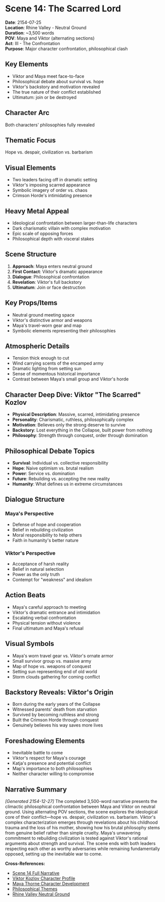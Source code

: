 # Scene 14: The Scarred Lord

**Date**: 2154-07-25  
**Location**: Rhine Valley - Neutral Ground  
**Duration**: ~3,500 words  
**POV**: Maya and Viktor (alternating sections)  
**Act**: III - The Confrontation  
**Purpose**: Major character confrontation, philosophical clash  

## Key Elements
- Viktor and Maya meet face-to-face
- Philosophical debate about survival vs. hope
- Viktor's backstory and motivation revealed
- The true nature of their conflict established
- Ultimatum: join or be destroyed

## Character Arc
Both characters' philosophies fully revealed

## Thematic Focus
Hope vs. despair, civilization vs. barbarism

## Visual Elements
- Two leaders facing off in dramatic setting
- Viktor's imposing scarred appearance
- Symbolic imagery of order vs. chaos
- Crimson Horde's intimidating presence

## Heavy Metal Appeal
- Ideological confrontation between larger-than-life characters
- Dark charismatic villain with complex motivation
- Epic scale of opposing forces
- Philosophical depth with visceral stakes

## Scene Structure
1. **Approach**: Maya enters neutral ground
2. **First Contact**: Viktor's dramatic appearance
3. **Dialogue**: Philosophical confrontation
4. **Revelation**: Viktor's full backstory
5. **Ultimatum**: Join or face destruction

## Key Props/Items
- Neutral ground meeting space
- Viktor's distinctive armor and weapons
- Maya's travel-worn gear and map
- Symbolic elements representing their philosophies

## Atmospheric Details
- Tension thick enough to cut
- Wind carrying scents of the encamped army
- Dramatic lighting from setting sun
- Sense of momentous historical importance
- Contrast between Maya's small group and Viktor's horde

## Character Deep Dive: Viktor "The Scarred" Kozlov
- **Physical Description**: Massive, scarred, intimidating presence
- **Personality**: Charismatic, ruthless, philosophically complex
- **Motivation**: Believes only the strong deserve to survive
- **Backstory**: Lost everything in the Collapse, built power from nothing
- **Philosophy**: Strength through conquest, order through domination

## Philosophical Debate Topics
- **Survival**: Individual vs. collective responsibility
- **Hope**: Naive optimism vs. brutal realism
- **Power**: Service vs. domination
- **Future**: Rebuilding vs. accepting the new reality
- **Humanity**: What defines us in extreme circumstances

## Dialogue Structure
### Maya's Perspective
- Defense of hope and cooperation
- Belief in rebuilding civilization
- Moral responsibility to help others
- Faith in humanity's better nature

### Viktor's Perspective
- Acceptance of harsh reality
- Belief in natural selection
- Power as the only truth
- Contempt for "weakness" and idealism

## Action Beats
- Maya's careful approach to meeting
- Viktor's dramatic entrance and intimidation
- Escalating verbal confrontation
- Physical tension without violence
- Final ultimatum and Maya's refusal

## Visual Symbols
- Maya's worn travel gear vs. Viktor's ornate armor
- Small survivor group vs. massive army
- Map of hope vs. weapons of conquest
- Setting sun representing end of old world
- Storm clouds gathering for coming conflict

## Backstory Reveals: Viktor's Origin
- Born during the early years of the Collapse
- Witnessed parents' death from starvation
- Survived by becoming ruthless and strong
- Built the Crimson Horde through conquest
- Genuinely believes his way saves more lives

## Foreshadowing Elements
- Inevitable battle to come
- Viktor's respect for Maya's courage
- Katja's presence and potential conflict
- Map's importance to both philosophies
- Neither character willing to compromise

## Narrative Summary
*[Generated 2154-12-27]*
The completed 3,500-word narrative presents the climactic philosophical confrontation between Maya and Viktor on neutral ground. Using alternating POV sections, the scene explores the ideological core of their conflict—hope vs. despair, civilization vs. barbarism. Viktor's complex characterization emerges through revelations about his childhood trauma and the loss of his mother, showing how his brutal philosophy stems from genuine belief rather than simple cruelty. Maya's unwavering commitment to rebuilding civilization is tested against Viktor's rational arguments about strength and survival. The scene ends with both leaders respecting each other as worthy adversaries while remaining fundamentally opposed, setting up the inevitable war to come.

**Cross-References:**
- [Scene 14 Full Narrative](../narrative/scene-14-scarred-lord-narrative.md)
- [Viktor Kozlov Character Profile](../characters/viktor-the-scarred.md)
- [Maya Thorne Character Development](../characters/maya-the-wanderer.md)
- [Philosophical Themes](../world-building/themes.md)
- [Rhine Valley Neutral Ground](../locations/rhine-valley.md)
